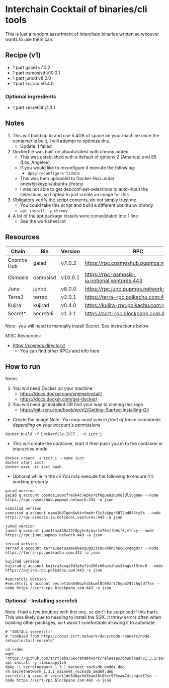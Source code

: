 # Interchain Cocktail of binaries/cli tools
This is just a random assortment of Interchain binaries written so whoever wants to use them can.

## Recipe (v1)
- 1 part gaiad v7.0.2
- 1 part osmosisd v10.0.1
- 1 part junod v8.0.0
- 1 part kujirad v0.4.0

### Optional ingredients
- 1 part secretcli v1.3.1

## Notes
1. This will build up to and use 5.4GB of space on your machine once the container is built, I will attempt to optimize this.
    - Update: I failed
2. Dockerfile was built on ubuntu:latest with chrony added
    - This was established with a default of options 2 (America) and 85 (Los_Angeles).
    - If you would like to reconfigure it execute the following:
        - `dpkg-reconfigure tzdata`
    - This was then uploaded to Docker Hub under onewhiskeypls/ubuntu-chrony
    - I was not able to get debconf-set-selections to auto-input the selections, so I opted to just create an image for this
3. Obligatory verify the script contents, do not simply trust me.
    - You could take this script and build a different ubuntu w/ chrony
    - `apt install -y chrony`
4. A lot of the apt package installs were consolidated into 1 line
    - See the worksheet.txt

## Resources
|Chain|Bin|Version|RPC|
|-|-|-|--|
|Cosmos Hub|gaiad|v7.0.2| https://rpc.cosmoshub.pupmos.network:443 |
|Osmosis|osmosisd|v10.0.1| https://rpc-osmosis-ia.notional.ventures:443 |
|Juno|junod|v8.0.0| https://rpc.juno.pupmos.network:443 |
|Terra2|terrad|v2.0.1| https://terra-rpc.polkachu.com:443 |
|Kujira|kujirad|v0.4.0| https://kujira-rpc.polkachu.com:443 |
|Secret*|secretcli|v1.3.1| https://scrt-rpc.blockpane.com:443 |

Note- you will need to manually install Secret. See instructions below

MISC Resources:
- https://cosmos.directory/
  - You can find other RPCs and info here

## How to run
Notes
1. You will need Docker on your machine
    - https://docs.docker.com/engine/install/
    - https://docs.docker.com/get-docker/
2. You will need git installed OR find your way to cloning this repo
    - https://git-scm.com/book/en/v2/Getting-Started-Installing-Git

- Create the image
Note: *You may need `sudo` in front of these commands depending on your account's permissions*

```
docker build -f Dockerfile-ICCT . -t icct_i
```

- This will create the container, start it then push you in to the container in interactive mode
```
docker create -i icct_i --name icct
docker start icct
docker exec -it icct bash
```

- Optional while in the cli
You may execute the following to ensure it's working properly
```
gaiad version
gaiad q account cosmos1scwcfre6h4c7epkyrdfegpeaz8umqldl50gn8w --node https://rpc.cosmoshub.pupmos.network:443 -o json

osmosisd version
osmosisd q account osmo1h87gdn6wktvfmehrf2c3skpgr5872ud845ty5k --node https://rpc-osmosis-ia.notional.ventures:443 -o json

junod version
junod q account juno1taz839zt2f8pyhc6jmvrfm76ejfe0sf8jvthcy --node https://rpc.juno.pupmos.network:443 -o json

terrad version
terrad q account terra1eetusa4s0kesgug93zs8uxh0n5h6c0xvqmg0xr --node https://terra-rpc.polkachu.com:443 -o json

kujirad version
kujirad q account kujira1vsqs0d3y6ufln266r60qvszhps3tmgsxl5rmc0 --node https://kujira-rpc.polkachu.com:443 -o json

#secretcli version
#secretcli q account secret1dn540qzhd3kuml0t09zr575yam74tzhqtdf7se --node https://scrt-rpc.blockpane.com:443 -o json
```

### Optional - Installing secretcli
Note: I had a few troubles with this one, so don't be surprised if this barfs. This was likely due to needing to install the SGX.  It threw errors often when building other packages, so I wasn't comfortable allowing it to automate
```
# "INSTALL secretcli"
# "zombied from https://docs.scrt.network/docs/node-runners/node-setup/install-secretd"

cd ~/dev
wget "https://github.com/scrtlabs/SecretNetwork/releases/download/v1.3.1/secretnetwork_1.3.1_mainnet_rocksdb_amd64.deb"
apt install -y libsnappy1v5
dpkg -i secretnetwork_1.3.1_mainnet_rocksdb_amd64.deb
rm secretnetwork_1.3.1_mainnet_rocksdb_amd64.deb
secretcli q account secret1dn540qzhd3kuml0t09zr575yam74tzhqtdf7se --node https://scrt-rpc.blockpane.com:443 -o json
```
